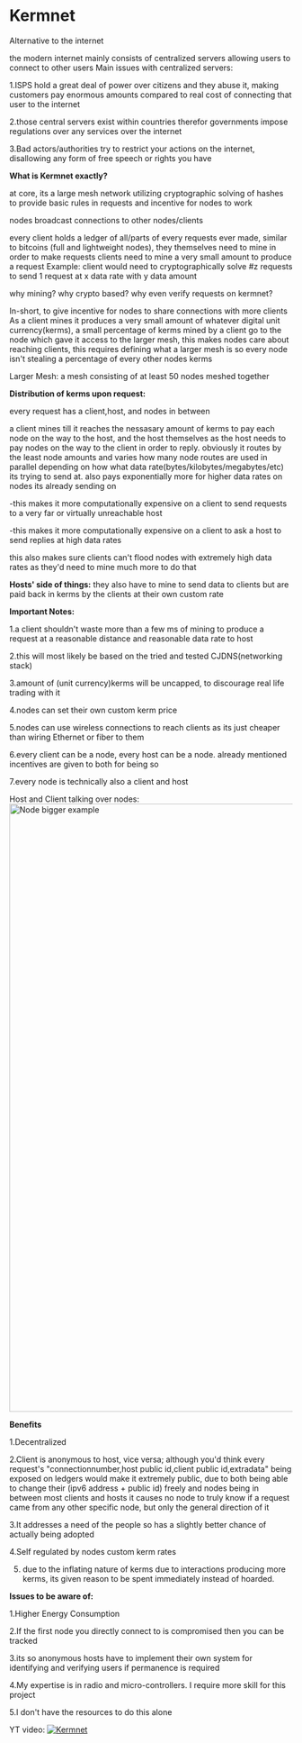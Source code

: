 # Kermnet
Alternative to the internet


the modern internet mainly consists of centralized servers allowing users to connect to other users
Main issues with centralized servers:

1.ISPS hold a great deal of power over citizens and they abuse it, making customers pay enormous amounts compared to real cost of connecting that user to the internet

2.those central servers exist within countries therefor governments impose regulations over any services over the internet

3.Bad actors/authorities try to restrict your actions on the internet, disallowing any form of free speech or rights you have


**What is Kermnet exactly?**

at core, its a large mesh network utilizing cryptographic solving of hashes to provide basic rules in requests and incentive for nodes to work

nodes broadcast connections to other nodes/clients

every client holds a ledger of all/parts of every requests ever made, similar to bitcoins (full and lightweight nodes), they themselves need to mine in order to make requests
clients need to mine a very small amount to produce a request
Example:
client would need to cryptographically solve #z requests to send 1 request at x data rate with y data amount

why mining? why crypto based? why even verify requests on kermnet?

In-short, to give incentive for nodes to share connections with more clients
As a client mines it produces a very small amount of whatever digital unit currency(kerms), a small percentage of kerms mined by a client go to the node which gave it access to the larger mesh, this makes nodes care about reaching clients, this requires defining what a larger mesh is so every node isn't stealing a percentage of every other nodes kerms 

Larger Mesh: a mesh consisting of at least 50 nodes meshed together


**Distribution of kerms upon request:**

every request has a client,host, and nodes in between

a client mines till it reaches the nessasary amount of kerms to pay each node on the way to the host, and the host themselves as the host needs to pay nodes on the way to the client in order to reply. obviously it routes by the least node amounts and varies how many node routes are used in parallel depending on how what data rate(bytes/kilobytes/megabytes/etc) its trying to send at. also pays exponentially more for higher data rates on nodes its already sending on

-this makes it more computationally expensive on a client to send requests to a very far or virtually unreachable host

-this makes it more computationally expensive on a client to ask a host to send replies at high data rates

this also makes sure clients can't flood nodes with extremely high data rates as they'd need to mine much more to do that



**Hosts' side of things:**
they also have to mine to send data to clients but are paid back in kerms by the clients at their own custom rate












**Important Notes:**

1.a client shouldn't waste more than a few ms of mining to produce a request at a reasonable distance and reasonable data rate to host

2.this will most likely be based on the tried and tested CJDNS(networking stack)

3.amount of (unit currency)kerms will be uncapped, to discourage real life trading with it

4.nodes can set their own custom kerm price

5.nodes can use wireless connections to reach clients as its just cheaper than wiring Ethernet or fiber to them

6.every client can be a node, every host can be a node. already mentioned incentives are given to both for being so

7.every node is technically also a client and host



Host and Client talking over nodes:
<img width="1080" height="1080" alt="Node bigger example" src="https://github.com/user-attachments/assets/1d3b579d-48da-4a0e-ac11-2696f47d6f1a" />






**Benefits**

1.Decentralized

2.Client is anonymous to host, vice versa; although you'd think every request's "connectionnumber,host public id,client public id,extradata" being exposed on ledgers would make it extremely public, due to both being able to change their (ipv6 address + public id) freely and nodes being in between most clients and hosts it causes no node to truly know if a request came from any other specific node, but only the general direction of it

3.It addresses a need of the people so has a slightly better chance of actually being adopted

4.Self regulated by nodes custom kerm rates

5. due to the inflating nature of kerms due to interactions producing more kerms, its given reason to be spent immediately instead of hoarded. 


**Issues to be aware of:**

1.Higher Energy Consumption

2.If the first node you directly connect to is compromised then you can be tracked

3.its so anonymous hosts have to implement their own system for identifying and verifying users if permanence is required

4.My expertise is in radio and micro-controllers. I require more skill for this project

5.I don't have the resources to do this alone




YT video:
[![Kermnet](https://img.youtube.com/vi/2H-zGdBOiBY/maxresdefault.jpg)](https://www.youtube.com/watch?v=2H-zGdBOiBY)
